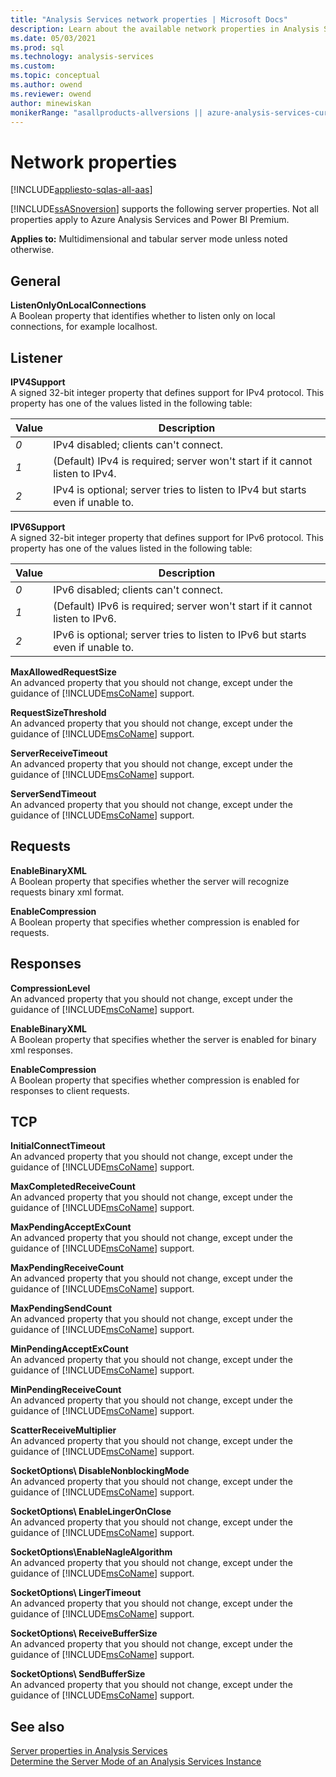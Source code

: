 ```yaml
---
title: "Analysis Services network properties | Microsoft Docs"
description: Learn about the available network properties in Analysis Services, like ListenOnlyOnLocalConnections and MaxAllowedRequestSize.
ms.date: 05/03/2021
ms.prod: sql
ms.technology: analysis-services
ms.custom: 
ms.topic: conceptual
ms.author: owend
ms.reviewer: owend
author: minewiskan
monikerRange: "asallproducts-allversions || azure-analysis-services-current || >= sql-analysis-services-2016"
---
```


# Network properties

[!INCLUDE[appliesto-sqlas-all-aas](../includes/appliesto-sqlas-all-aas.md)]

[!INCLUDE[ssASnoversion](../includes/ssasnoversion-md.md)] supports the following server properties. Not all properties apply to Azure Analysis Services and Power BI Premium.

**Applies to:** Multidimensional and tabular server mode unless noted otherwise.
  
## General

 **ListenOnlyOnLocalConnections**  
 A Boolean property that identifies whether to listen only on local connections, for example localhost.  
  
## Listener

 **IPV4Support**  
 A signed 32-bit integer property that defines support for IPv4 protocol. This property has one of the values listed in the following table:  
  
|Value|Description|  
|-----------|-----------------|  
|*0*|IPv4 disabled; clients can't connect.|  
|*1*|(Default) IPv4 is required; server won't start if it cannot listen to IPv4.|  
|*2*|IPv4 is optional; server tries to listen to IPv4 but starts even if unable to.|  
  
 **IPV6Support**  
 A signed 32-bit integer property that defines support for IPv6 protocol. This property has one of the values listed in the following table:  
  
|Value|Description|  
|-----------|-----------------|  
|*0*|IPv6 disabled; clients can't connect.|  
|*1*|(Default) IPv6 is required; server won't start if it cannot listen to IPv6.|  
|*2*|IPv6 is optional; server tries to listen to IPv6 but starts even if unable to.|  
  
 **MaxAllowedRequestSize**  
 An advanced property that you should not change, except under the guidance of [!INCLUDE[msCoName](../includes/msconame-md.md)] support.  
  
 **RequestSizeThreshold**  
 An advanced property that you should not change, except under the guidance of [!INCLUDE[msCoName](../includes/msconame-md.md)] support.  
  
 **ServerReceiveTimeout**  
 An advanced property that you should not change, except under the guidance of [!INCLUDE[msCoName](../includes/msconame-md.md)] support.  
  
 **ServerSendTimeout**  
 An advanced property that you should not change, except under the guidance of [!INCLUDE[msCoName](../includes/msconame-md.md)] support.  
  
## Requests

 **EnableBinaryXML**  
 A Boolean property that specifies whether the server will recognize requests binary xml format.  
  
 **EnableCompression**  
 A Boolean property that specifies whether compression is enabled for requests.  
  
## Responses

 **CompressionLevel**  
 An advanced property that you should not change, except under the guidance of [!INCLUDE[msCoName](../includes/msconame-md.md)] support.  
  
 **EnableBinaryXML**  
 A Boolean property that specifies whether the server is enabled for binary xml responses.  
  
 **EnableCompression**  
 A Boolean property that specifies whether compression is enabled for responses to client requests.  
  
## TCP

 **InitialConnectTimeout**  
 An advanced property that you should not change, except under the guidance of [!INCLUDE[msCoName](../includes/msconame-md.md)] support.  
  
 **MaxCompletedReceiveCount**  
 An advanced property that you should not change, except under the guidance of [!INCLUDE[msCoName](../includes/msconame-md.md)] support.  
  
 **MaxPendingAcceptExCount**  
 An advanced property that you should not change, except under the guidance of [!INCLUDE[msCoName](../includes/msconame-md.md)] support.  
  
 **MaxPendingReceiveCount**  
 An advanced property that you should not change, except under the guidance of [!INCLUDE[msCoName](../includes/msconame-md.md)] support.  
  
 **MaxPendingSendCount**  
 An advanced property that you should not change, except under the guidance of [!INCLUDE[msCoName](../includes/msconame-md.md)] support.  
  
 **MinPendingAcceptExCount**  
 An advanced property that you should not change, except under the guidance of [!INCLUDE[msCoName](../includes/msconame-md.md)] support.  
  
 **MinPendingReceiveCount**  
 An advanced property that you should not change, except under the guidance of [!INCLUDE[msCoName](../includes/msconame-md.md)] support.  
  
 **ScatterReceiveMultiplier**  
 An advanced property that you should not change, except under the guidance of [!INCLUDE[msCoName](../includes/msconame-md.md)] support.  
  
 **SocketOptions\ DisableNonblockingMode**  
 An advanced property that you should not change, except under the guidance of [!INCLUDE[msCoName](../includes/msconame-md.md)] support.  
  
 **SocketOptions\ EnableLingerOnClose**  
 An advanced property that you should not change, except under the guidance of [!INCLUDE[msCoName](../includes/msconame-md.md)] support.  
  
 **SocketOptions\EnableNagleAlgorithm**  
 An advanced property that you should not change, except under the guidance of [!INCLUDE[msCoName](../includes/msconame-md.md)] support.  
  
 **SocketOptions\ LingerTimeout**  
 An advanced property that you should not change, except under the guidance of [!INCLUDE[msCoName](../includes/msconame-md.md)] support.  
  
 **SocketOptions\ ReceiveBufferSize**  
 An advanced property that you should not change, except under the guidance of [!INCLUDE[msCoName](../includes/msconame-md.md)] support.  
  
 **SocketOptions\ SendBufferSize**  
 An advanced property that you should not change, except under the guidance of [!INCLUDE[msCoName](../includes/msconame-md.md)] support.  
  
## See also

 [Server properties in Analysis Services](../../analysis-services/server-properties/server-properties-in-analysis-services.md)   
 [Determine the Server Mode of an Analysis Services Instance](../../analysis-services/instances/determine-the-server-mode-of-an-analysis-services-instance.md)  
  
  
